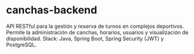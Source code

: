# canchas-backend
API RESTful para la gestión y reserva de turnos en complejos deportivos. Permite la administración de canchas, horarios, usuarios y visualización de disponibilidad. Stack: Java, Spring Boot, Spring Security (JWT) y PostgreSQL.
